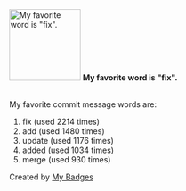 <img src="https://my-badges.github.io/my-badges/favorite-word.png" alt="My favorite word is &quot;fix&quot;." title="My favorite word is &quot;fix&quot;." width="128">
<strong>My favorite word is &quot;fix&quot;.</strong>
<br><br>

My favorite commit message words are:

1. fix (used 2214 times)
2. add (used 1480 times)
3. update (used 1176 times)
4. added (used 1034 times)
5. merge (used 930 times)


Created by <a href="https://github.com/my-badges/my-badges">My Badges</a>